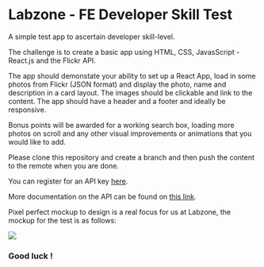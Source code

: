 # Labzone - FE Developer Skill Test

A simple test app to ascertain developer skill-level.

The challenge is to create a basic app using HTML, CSS, JavasScript - React.js and the Flickr API.

The app should demonstate your ability to set up a React App, load in some photos from Flickr (JSON format) and display the photo, name and description in a card layout. The images should be clickable and link to the content. The app should have a header and a footer and ideally be responsive.

Bonus points will be awarded for a working search box, loading more photos on scroll and any other visual improvements or animations that you would like to add.

Please clone this repository and create a branch and then push the content to the remote when you are done.

You can register for an API key [here](https://www.flickr.com/services/apps/create/).

More documentation on the API can be found on [this link](https://www.flickr.com/services/api/).

Pixel perfect mockup to design is a real focus for us at Labzone, the mockup for the test is as follows:

![](https://lh3.googleusercontent.com/sK7VOmS4N4iriuJHrMq2lv39aFiNaIAnB-nYskXMcO4i6OJ-PuQtUnziqa5i2zF_1UsnLRectXxOnC8Y-gI_0tpwG2EzBn9icVUpsHxQOBCBkc91JH30RqYVg1xvs_RzOaMUBgsoQgO3Vf-m1WsQftm1XBjCwfD1raWt-BbD8Ns1MIt0odV9IKvHJ02ufwLa-sRgnoS-pARXmvcw_aeP0QYO0SyGfRweeQ0N0QI9aO8B7h6hahSkROfrNEoYtKxPAASM_8pGu3mAljjyg41okTn-tzM_hcL6k4wya4lD5V-dNHcUnuuv4MBbwzvnYdJIhs5ww4YPBcGoYv2eraw4Cw7Rnz8juKe6NtGvCFF9QI6_DjaJdhrvGJtAvfxEbhI-6tej8zoiWCdopckx6tpnH-Etc1jlwokiojm3PiETvvzCEe53v9IacHHwvNdb3lZbjQ5RpYJ1qDvtABA96zp0DlbVkd2RuRyBAJa8dsTNymQiP-YM6Vs7c6uK9zguMt0rtj5bwBFzeeKZhL9KTxDWF6DLQ8hdnpmp4ttfQBb3Aqegj7giWt9MggttQl9j0W-GxBktWXKeq7O0CS3bxWnkSxqqM81PlaWa5gq85tuPv1ey9whitgga4DvwQL6TVECHlqvpvt5k05y4jtBaZJLCja9DtC3tQ8QNMZswTFhEq29bMnQu713NvPhgNocA_O-jpI7fouMr0AwonABV6aI6tyY=w1018-h740-no?authuser=0?raw=true)

### Good luck !

